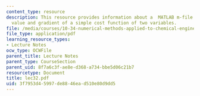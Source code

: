 ```yaml
---
content_type: resource
description: This resource provides information about a  MATLAB m-file evaluates the
  value and gradient of a simple cost function of two variables.
file: /media/courses/10-34-numerical-methods-applied-to-chemical-engineering-fall-2005/3f7953d45997de8846ead510e80d9dd5_lec32.pdf
file_type: application/pdf
learning_resource_types:
- Lecture Notes
ocw_type: OCWFile
parent_title: Lecture Notes
parent_type: CourseSection
parent_uid: 8f7a6c3f-ae8e-d368-a734-bbe5d06c21b7
resourcetype: Document
title: lec32.pdf
uid: 3f7953d4-5997-de88-46ea-d510e80d9dd5
---
```

